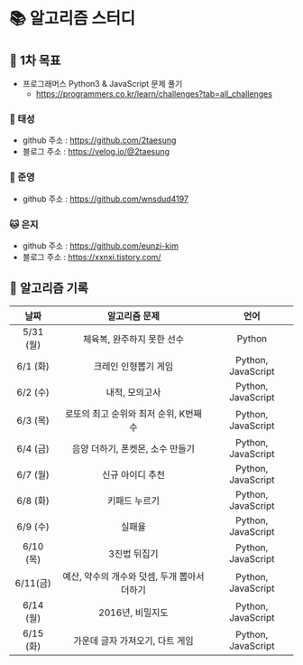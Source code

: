 # 📚 알고리즘 스터디

## 📌 1차 목표

- 프로그래머스 Python3 & JavaScript 문제 풀기
  - https://programmers.co.kr/learn/challenges?tab=all_challenges





### 🐸 태성

- github 주소 : https://github.com/2taesung
- 블로그 주소 : https://velog.io/@2taesung


### 🐰 준영

- github 주소 : https://github.com/wnsdud4197



### 🐱 은지

- github 주소 : https://github.com/eunzi-kim
- 블로그 주소 : https://xxnxi.tistory.com/





## 📅 알고리즘 기록

|   날짜    |                알고리즘 문제                 |        언어        |
| :-------: | :------------------------------------------: | :----------------: |
| 5/31 (월) |          체육복, 완주하지 못한 선수          |       Python       |
| 6/1 (화)  |             크레인 인형뽑기 게임             | Python, JavaScript |
| 6/2 (수)  |                내적, 모의고사                | Python, JavaScript |
| 6/3 (목)  |    로또의 최고 순위와 최저 순위, K번째수     | Python, JavaScript |
| 6/4 (금)  |       음양 더하기, 폰켓몬, 소수 만들기       | Python, JavaScript |
| 6/7 (월)  |               신규 아이디 추천               | Python, JavaScript |
| 6/8 (화)  |                키패드 누르기                 | Python, JavaScript |
| 6/9 (수)  |                    실패율                    | Python, JavaScript |
| 6/10 (목) |                 3진법 뒤집기                 | Python, JavaScript |
| 6/11(금)  | 예산, 약수의 개수와 덧셈, 두개 뽑아서 더하기 | Python, JavaScript |
| 6/14 (월) |               2016년, 비밀지도               | Python, JavaScript |
| 6/15 (화) |       가운데 글자 가져오기, 다트 게임        | Python, JavaScript |
